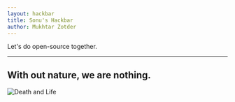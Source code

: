 ```yaml
---
layout: hackbar
title: Sonu's Hackbar
author: Mukhtar Zotder
---
```


Let's do open-source together.

---

## With out nature, we are nothing.

![Death and Life]({{site.baseurl}}/assets/images/mukhtar_zotder.jpg)
